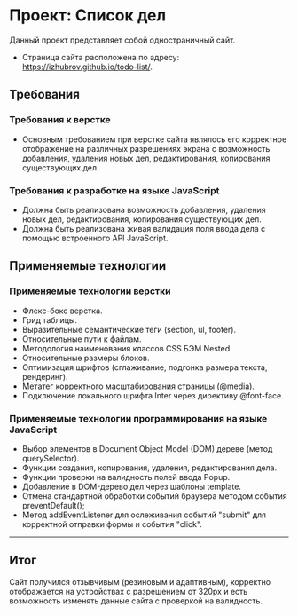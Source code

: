 # Проект: Список дел
Данный проект представляет собой одностраничный сайт.

* Страница сайта расположена по адресу: https://izhubrov.github.io/todo-list/.

## Требования

### Требования к верстке
* Основным требованием при верстке сайта являлось его корректное отображение на различных разрешениях экрана с возможность добавления, удаления новых дел, редактирования, копирования существующих дел.

### Требования к разработке на языке JavaScript 
* Должна быть реализована возможность добавления, удаления новых дел, редактирования, копирования существующих дел.
* Должна быть реализована живая валидация поля ввода дела с помощью встроенного API JavaScript.

## Применяемые технологии

### Применяемые технологии верстки
* Флекс-бокс верстка.
* Грид таблицы.
* Выразительные семантические теги (section, ul, footer).
* Относительные пути к файлам.
* Методология наименования классов CSS БЭМ Nested.
* Относительные размеры блоков.
* Оптимизация шрифтов (сглаживание, подгонка размера текста, рендеринг).
* Метатег корректного масштабирования страницы (@media).
* Подключение локального шрифта Inter через директиву @font-face.

### Применяемые технологии программирования на языке JavaScript
* Выбор элементов в Document Object Model (DOM) дереве (метод querySelector).
* Функции создания, копирования, удаления, редактирования дела.
* Функции проверки на валидность полей ввода Popup.
* Добавление в DOM-дерево дел через шаблоны template.
* Отмена стандартной обработки событий браузера методом события preventDefault();
* Метод addEventListener для ослеживания событий "submit" для корректной отправки формы и события "click".

___
## Итог

Сайт получился отзывчивым (резиновым и адаптивным), корректно отображается на устройствах с разрешением от 320px и есть возможность изменять данные сайта с проверкой на валидность.
